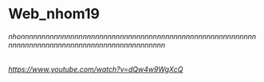 # Web_nhom19
###### nhonnnnnnnnnnnnnnnnnnnnnnnnnnnnnnnnnnnnnnnnnnnnnnnnnnnnnnnnnnnnnnnnnnnnnnnnnnnnnnnnnnnnnnnnnnnnnnn
###### https://www.youtube.com/watch?v=dQw4w9WgXcQ
